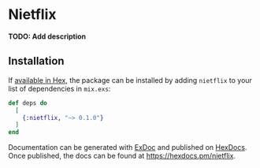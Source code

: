 # Nietflix

**TODO: Add description**

## Installation

If [available in Hex](https://hex.pm/docs/publish), the package can be installed
by adding `nietflix` to your list of dependencies in `mix.exs`:

```elixir
def deps do
  [
    {:nietflix, "~> 0.1.0"}
  ]
end
```

Documentation can be generated with [ExDoc](https://github.com/elixir-lang/ex_doc)
and published on [HexDocs](https://hexdocs.pm). Once published, the docs can
be found at <https://hexdocs.pm/nietflix>.

